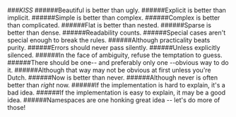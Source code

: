 ###*KISS*
######Beautiful is better than ugly.
######Explicit is better than implicit.
######Simple is better than complex.
######Complex is better than complicated.
######Flat is better than nested.
######Sparse is better than dense.
######Readability counts.
######Special cases aren't special enough to break the rules.
######Although practicality beats purity.
######Errors should never pass silently.
######Unless explicitly silenced.
######In the face of ambiguity, refuse the temptation to guess.
######There should be one-- and preferably only one --obvious way to do it.
######Although that way may not be obvious at first unless you're Dutch.
######Now is better than never.
######Although never is often better than *right* now.
######If the implementation is hard to explain, it's a bad idea.
######If the implementation is easy to explain, it may be a good idea.
######Namespaces are one honking great idea -- let's do more of those!
